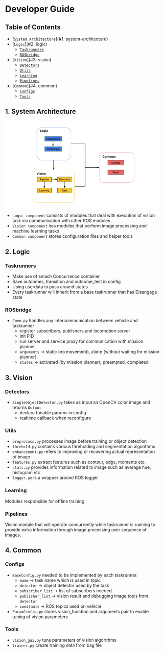 # Developer Guide

## Table of Contents
- [`System Architecture`](#1. system-architecture)
- [`Logic`](#2. logic)
  - [`Taskrunners`](#taskrunners)
  - [`ROSbridge`](#rosbridge)
- [`Vision`](#3. vision)
  - [`Detectors`](#detectors)
  - [`Utils`](#utils)
  - [`Learning`](#learning)
  - [`Pipelines`](#pipelines)
- [`Common`](#4. common)
  - [`Configs`](#configs)
  - [`Tools`](#tools)

## 1. System Architecture
<img src="img/system_architecture.png">

- `Logic component` consists of modules that deal with execution of vision task via communication with other ROS modules.
- `Vision component` has modules that perform image processing and machine learning tasks
- `Common component` stores configuration files and helper tools 

## 2. Logic

### Taskrunners
- Make use of smach Concurrence container
- Save outcomes, transition and outcome_test in config 
- Using userdata to pass around states 
- Every taskrunner will inherit from a base taskrunner that has Disengage state

### ROSbridge
- `Comm.py` handles any intercommunication between vehicle and taskrunner
  - register subscribers, publishers and locomotion server 
  - init PID 
  - run server and service proxy for communication with mission planner 
  - `arguments` -> static (no movement), alone (without waiting for mission planner)
  - `states` -> activated (by mission planner), preempted, completed

## 3. Vision

### Detectors
- `SingleObjectDetector.py` takes as input an OpenCV color image and returns `Output`
  - declare tunable params in config
  - realtime callback when reconfigure
  
### Utils
- `preprocess.py` processes image before training or object detection 
- `threhold.py` contains various threholding and segmentation algorithms
- `enhancement.py` refers to improving or recovering actual representation of image 
- `features.py` extract features such as contour, edge, moments etc.
- `stats.py` provides information related to image such as average hue, histogram etc.
- `logger.py` is a wrapper around ROS logger 

### Learning
Modules responsible for offline training 

### Pipelines
Vision module that will operate concurrently while taskrunner is running to provide extra information through image processing 
over sequence of images.

## 4. Common

### Configs
- `BaseConfig.py` needed to be implemented by each taskrunner.
  - `name` -> task name which is used in topic 
  - `detector` -> object detector used by the task 
  - `subscriber_list` -> list of subscribers needed 
  - `publisher_list` -> vision result and debugging image topis from `detector`
  - `constants` -> ROS topics used on vehicle 
- `ParamConfig.py` stores vision_function and arguments pair to enable tuning of vision parameters 

### Tools
- `vision_gui.py` tune parameters of vision algorithms 
- `trainer.py` create training data from bag file 
